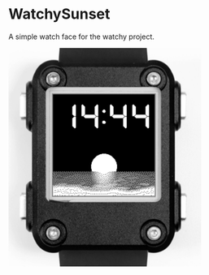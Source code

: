 # WatchySunset
A simple watch face for the watchy project.

<img src="docs/face.png" alt="watchy" style="zoom: 50%;" />


